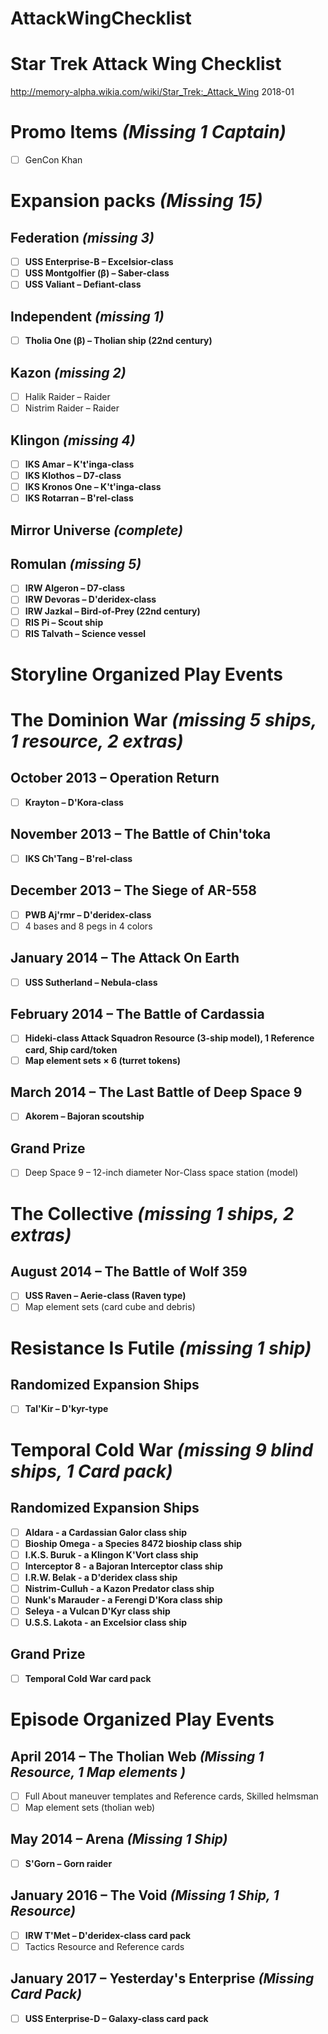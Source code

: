 # AttackWingChecklist

# Star Trek Attack Wing Checklist
http://memory-alpha.wikia.com/wiki/Star_Trek:_Attack_Wing
2018-01

# Promo Items *(Missing 1 Captain)*
- [ ] GenCon Khan

# Expansion packs *(Missing 15)*

## Federation *(missing 3)*
- [ ] **USS Enterprise-B – Excelsior-class**
- [ ] **USS Montgolfier (β) – Saber-class**
- [ ] **USS Valiant – Defiant-class**

## Independent *(missing 1)*
- [ ] **Tholia One (β) – Tholian ship (22nd century)**

## Kazon *(missing 2)*
- [ ] Halik Raider – Raider
- [ ] Nistrim Raider – Raider

## Klingon *(missing 4)*
- [ ] **IKS Amar – K't'inga-class**
- [ ] **IKS Klothos – D7-class**
- [ ] **IKS Kronos One – K't'inga-class**
- [ ] **IKS Rotarran – B'rel-class**

## Mirror Universe *(complete)*

## Romulan *(missing 5)*
- [ ] **IRW Algeron – D7-class**
- [ ] **IRW Devoras – D'deridex-class**
- [ ] **IRW Jazkal – Bird-of-Prey (22nd century)**
- [ ] **RIS Pi – Scout ship**
- [ ] **RIS Talvath – Science vessel**

# Storyline Organized Play Events


# The Dominion War *(missing 5 ships, 1 resource, 2 extras)*

## October 2013 – Operation Return
- [ ] **Krayton – D'Kora-class**

## November 2013 – The Battle of Chin'toka
- [ ] **IKS Ch'Tang – B'rel-class**

## December 2013 – The Siege of AR-558
- [ ] **PWB Aj'rmr – D'deridex-class**
- [ ] 4 bases and 8 pegs in 4 colors

## January 2014 – The Attack On Earth
- [ ] **USS Sutherland – Nebula-class**

## February 2014 – The Battle of Cardassia
- [ ] **Hideki-class Attack Squadron Resource (3-ship model), 1 Reference card, Ship card/token**
- [ ] **Map element sets × 6 (turret tokens)**

## March 2014 – The Last Battle of Deep Space 9
- [ ] **Akorem – Bajoran scoutship**

## Grand Prize
- [ ] Deep Space 9 – 12-inch diameter Nor-Class space station (model)

# The Collective *(missing 1 ships, 2 extras)*

## August 2014 – The Battle of Wolf 359
- [ ] **USS Raven – Aerie-class (Raven type)**
- [ ] Map element sets (card cube and debris)

# Resistance Is Futile *(missing 1 ship)*

## Randomized Expansion Ships
- [ ] **Tal'Kir – D'kyr-type**

# Temporal Cold War *(missing 9 blind ships, 1 Card pack)*

## Randomized Expansion Ships
- [ ] **Aldara - a Cardassian Galor class ship**
- [ ] **Bioship Omega - a Species 8472 bioship class ship**
- [ ] **I.K.S. Buruk - a Klingon K'Vort class ship**
- [ ] **Interceptor 8 - a Bajoran Interceptor class ship**
- [ ] **I.R.W. Belak - a D'deridex class ship**
- [ ] **Nistrim-Culluh - a Kazon Predator class ship**
- [ ] **Nunk's Marauder - a Ferengi D'Kora class ship**
- [ ] **Seleya - a Vulcan D'Kyr class ship**
- [ ] **U.S.S. Lakota - an Excelsior class ship**

## Grand Prize
- [ ] **Temporal Cold War card pack**

# Episode Organized Play Events

## April 2014 – The Tholian Web *(Missing 1 Resource, 1 Map elements )*
- [ ] Full About maneuver templates and Reference cards, Skilled helmsman
- [ ] Map element sets (tholian web)

## May 2014 – Arena *(Missing 1 Ship)*
- [ ] **S'Gorn – Gorn raider**

## January 2016 – The Void  *(Missing 1 Ship, 1 Resource)*
- [ ] **IRW T'Met – D'deridex-class card pack**
- [ ] Tactics Resource and Reference cards

## January 2017 – Yesterday's Enterprise *(Missing Card Pack)*
- [ ] **USS Enterprise-D – Galaxy-class card pack**
